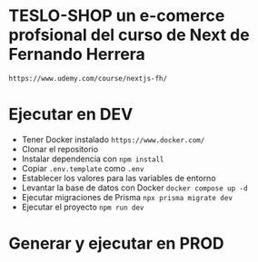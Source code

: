 # TESLO-SHOP un e-comerce profsional del curso de Next de Fernando Herrera

```
https://www.udemy.com/course/nextjs-fh/
```

# Ejecutar en DEV

- Tener Docker instalado `https://www.docker.com/`
- Clonar el repositorio
- Instalar dependencia con `npm install`
- Copiar `.env.template` como `.env`
- Establecer los valores para las variables de entorno
- Levantar la base de datos con Docker `docker compose up -d`
- Ejecutar migraciones de Prisma `npx prisma migrate dev`
- Ejecutar el proyecto `npm run dev`

# Generar y ejecutar en PROD
